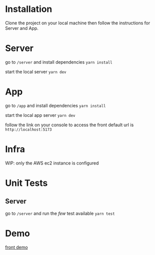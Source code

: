 # Installation
Clone the project on your local machine then follow the instructions for Server and App.

# Server

go to ```/server``` and install dependencies ```yarn install```

start the local server ```yarn dev```

# App

go to ```/app``` and install dependencies ```yarn install```

start the local app server ```yarn dev```

follow the link on your console to access the front
default url is ```http://localhost:5173```

# Infra
WIP: only the AWS ec2 instance is configured

# Unit Tests
## Server
go to ```/server``` and run the *few* test available ```yarn test```

# Demo
[front demo](https://test-com-1-front.herokuapp.com/players)
